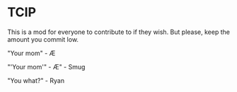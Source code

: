# TCIP
This is a mod for everyone to contribute to if they wish. But please, keep the amount you commit low.

"Your mom" - Æ

"'Your mom'" - Æ" - Smug

"You what?" - Ryan
